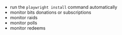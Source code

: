 * run the `playwright install` command automatically
* monitor bits donations or subscriptions
* monitor raids
* monitor polls 
* monitor redeems